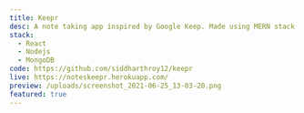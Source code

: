 ```yaml
---
title: Keepr
desc: A note taking app inspired by Google Keep. Made using MERN stack.
stack:
  - React
  - Nodejs
  - MongoDB
code: https://github.com/siddharthroy12/keepr
live: https://noteskeepr.herokuapp.com/
preview: /uploads/screenshot_2021-06-25_13-03-20.png
featured: true
---
```


